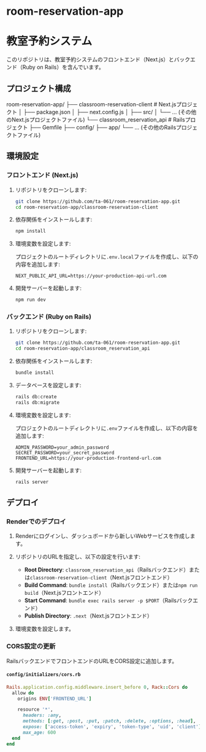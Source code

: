 # room-reservation-app
# 教室予約システム

このリポジトリは、教室予約システムのフロントエンド（Next.js）とバックエンド（Ruby on Rails）を含んでいます。

## プロジェクト構成
room-reservation-app/
├── classroom-reservation-client # Next.jsプロジェクト
│ ├── package.json
│ ├── next.config.js
│ ├── src/
│ └── ... (その他のNext.jsプロジェクトファイル)
└── classroom_reservation_api # Railsプロジェクト
├── Gemfile
├── config/
├── app/
└── ... (その他のRailsプロジェクトファイル)

## 環境設定

### フロントエンド (Next.js)

1. リポジトリをクローンします:

    ```sh
    git clone https://github.com/ta-061/room-reservation-app.git
    cd room-reservation-app/classroom-reservation-client
    ```

2. 依存関係をインストールします:

    ```sh
    npm install
    ```

3. 環境変数を設定します:

    プロジェクトのルートディレクトリに`.env.local`ファイルを作成し、以下の内容を追加します:

    ```plaintext
    NEXT_PUBLIC_API_URL=https://your-production-api-url.com
    ```

4. 開発サーバーを起動します:

    ```sh
    npm run dev
    ```

### バックエンド (Ruby on Rails)

1. リポジトリをクローンします:

    ```sh
    git clone https://github.com/ta-061/room-reservation-app.git
    cd room-reservation-app/classroom_reservation_api
    ```

2. 依存関係をインストールします:

    ```sh
    bundle install
    ```

3. データベースを設定します:

    ```sh
    rails db:create
    rails db:migrate
    ```

4. 環境変数を設定します:

    プロジェクトのルートディレクトリに`.env`ファイルを作成し、以下の内容を追加します:

    ```plaintext
    ADMIN_PASSWORD=your_admin_password
    SECRET_PASSWORD=your_secret_password
    FRONTEND_URL=https://your-production-frontend-url.com
    ```

5. 開発サーバーを起動します:

    ```sh
    rails server
    ```

## デプロイ

### Renderでのデプロイ

1. Renderにログインし、ダッシュボードから新しいWebサービスを作成します。
2. リポジトリのURLを指定し、以下の設定を行います:

    - **Root Directory**: `classroom_reservation_api`（Railsバックエンド）または`classroom-reservation-client`（Next.jsフロントエンド）
    - **Build Command**: `bundle install`（Railsバックエンド）または`npm run build`（Next.jsフロントエンド）
    - **Start Command**: `bundle exec rails server -p $PORT`（Railsバックエンド）
    - **Publish Directory**: `.next`（Next.jsフロントエンド）

3. 環境変数を設定します。

### CORS設定の更新

RailsバックエンドでフロントエンドのURLをCORS設定に追加します。

#### `config/initializers/cors.rb`

```ruby
Rails.application.config.middleware.insert_before 0, Rack::Cors do
  allow do
    origins ENV['FRONTEND_URL']

    resource '*',
      headers: :any,
      methods: [:get, :post, :put, :patch, :delete, :options, :head],
      expose: ['access-token', 'expiry', 'token-type', 'uid', 'client'],
      max_age: 600
  end
end
